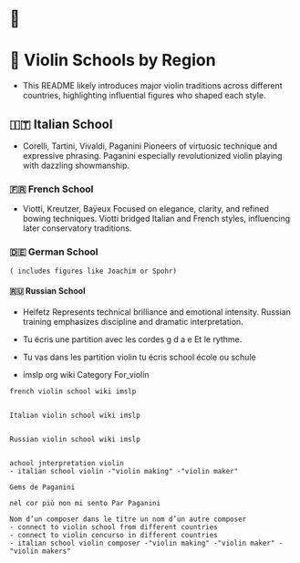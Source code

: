 # 🎻 
# 🎼 Violin Schools by Region

- This README likely introduces major violin traditions across different countries, highlighting influential figures who shaped each style.
## 🇮🇹 Italian School

 *  Corelli, Tartini, Vivaldi, Paganini Pioneers of virtuosic technique and expressive phrasing. Paganini especially revolutionized violin playing with dazzling showmanship.

 ### 🇫🇷 French School

   * Viotti, Kreutzer, Baÿeux Focused on elegance, clarity, and refined bowing techniques. Viotti bridged Italian and French styles, influencing later conservatory traditions.

### 🇩🇪 German School

    ( includes figures like Joachim or Spohr) 

#### 🇷🇺 Russian School

 -   Heifetz Represents technical brilliance and emotional intensity. Russian training emphasizes discipline and dramatic interpretation.



 -   Tu écris une partition  avec les cordes g d a e   Et le rythme. 

 -   Tu vas dans les  partition violin tu écris school école ou schule

   - imslp org wiki Category For_violin


    french violin school wiki imslp


    Italian violin school wiki imslp


    Russian violin school wiki imslp


    achool jnterpretation violin
    - italian school violin -"violin making" -"violin maker"

    Gems de Paganini 

    nel cor più non mi sento Par Paganini 

    Nom d’un composer dans le titre un nom d’un autre composer 
    - connect to violin school from different countries
    - connect to violin concurso in different countries
    - italian school violin composer -"violin making" -"violin maker" -"violin makers"
